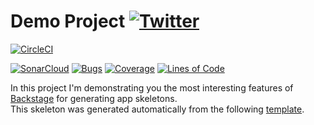 #  Demo Project [![Twitter](https://img.shields.io/twitter/follow/piotr_minkowski.svg?style=social&logo=twitter&label=Follow%20Me)](https://twitter.com/piotr_minkowski)

[![CircleCI](https://circleci.com/gh/cca-architecture-hub/sample-spring-boot-app.svg?style=svg)](https://circleci.com/gh/cca-architecture-hub/sample-spring-boot-app)

[![SonarCloud](https://sonarcloud.io/images/project_badges/sonarcloud-black.svg)](https://sonarcloud.io/dashboard?id=cca-architecture-hub_sample-spring-boot-app)
[![Bugs](https://sonarcloud.io/api/project_badges/measure?project=cca-architecture-hub_sample-spring-boot-app&metric=bugs)](https://sonarcloud.io/dashboard?id=cca-architecture-hub_sample-spring-boot-app)
[![Coverage](https://sonarcloud.io/api/project_badges/measure?project=cca-architecture-hub_sample-spring-boot-app&metric=coverage)](https://sonarcloud.io/dashboard?id=cca-architecture-hub_sample-spring-boot-app)
[![Lines of Code](https://sonarcloud.io/api/project_badges/measure?project=cca-architecture-hub_sample-spring-boot-app&metric=ncloc)](https://sonarcloud.io/dashboard?id=cca-architecture-hub_sample-spring-boot-app)

In this project I'm demonstrating you the most interesting features of [Backstage](https://backstage.io/) for generating app skeletons. \
This skeleton was generated automatically from the following [template](https://github.com/piomin/backstage-templates/blob/master/templates/spring-boot-basic/template.yaml).